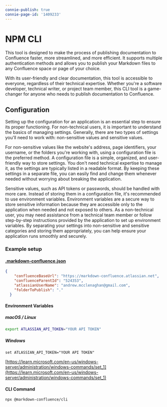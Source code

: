 ```yaml
---
connie-publish: true
connie-page-id: '1409233'
---
```

# NPM CLI

This tool is designed to make the process of publishing documentation to Confluence faster, more streamlined, and more efficient. It supports multiple authentication methods and allows you to publish your Markdown files to any Confluence space or page of your choice.

With its user-friendly and clear documentation, this tool is accessible to everyone, regardless of their technical expertise. Whether you're a software developer, technical writer, or project team member, this CLI tool is a game-changer for anyone who needs to publish documentation to Confluence.

## Configuration
Setting up the configuration for an application is an essential step to ensure its proper functioning. For non-technical users, it is important to understand the basics of managing settings. Generally, there are two types of settings you'll need to work with: non-sensitive values and sensitive values.

For non-sensitive values like the website's address, page identifiers, your username, or the folders you're working with, using a configuration file is the preferred method. A configuration file is a simple, organized, and user-friendly way to store settings. You don't need technical expertise to manage it, as the settings are typically listed in a readable format. By keeping these settings in a separate file, you can easily find and change them whenever needed without worrying about breaking the application.

Sensitive values, such as API tokens or passwords, should be handled with more care. Instead of storing them in a configuration file, it's recommended to use environment variables. Environment variables are a secure way to store sensitive information because they are accessible only to the application when needed and not exposed to others. As a non-technical user, you may need assistance from a technical team member or follow step-by-step instructions provided by the application to set up environment variables. By separating your settings into non-sensitive and sensitive categories and storing them appropriately, you can help ensure your application runs smoothly and securely.

### Example setup
#### [.markdown-confluence.json](https://github.com/markdown-confluence/docs-markdown-confluence/blob/main/.markdown-confluence.json)
```json
{
    "confluenceBaseUrl": "https://markdown-confluence.atlassian.net",
    "confluenceParentId": "524353",
    "atlassianUserName": "andrew.mcclenaghan@gmail.com",
    "folderToPublish": "."
  }
```

#### Environment Variables
##### macOS / Linux
```bash
export ATLASSIAN_API_TOKEN="YOUR API TOKEN"
```

##### Windows
```command
set ATLASSIAN_API_TOKEN="YOUR API TOKEN"
```
[https://learn.microsoft.com/en-us/windows-server/administration/windows-commands/set_1](https://learn.microsoft.com/en-us/windows-server/administration/windows-commands/set_1)


#### CLI Command
```bash
npx @markdown-confluence/cli
```

